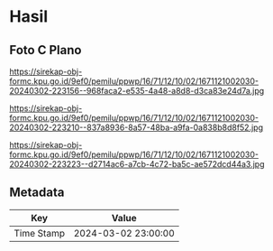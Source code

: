 # Hasil

## Foto C Plano

https://sirekap-obj-formc.kpu.go.id/9ef0/pemilu/ppwp/16/71/12/10/02/1671121002030-20240302-223156--968faca2-e535-4a48-a8d8-d3ca83e24d7a.jpg

https://sirekap-obj-formc.kpu.go.id/9ef0/pemilu/ppwp/16/71/12/10/02/1671121002030-20240302-223210--837a8936-8a57-48ba-a9fa-0a838b8d8f52.jpg

https://sirekap-obj-formc.kpu.go.id/9ef0/pemilu/ppwp/16/71/12/10/02/1671121002030-20240302-223223--d2714ac6-a7cb-4c72-ba5c-ae572dcd44a3.jpg


## Metadata

| Key        | Value               |
| ---------- | ------------------- |
| Time Stamp | 2024-03-02 23:00:00 |



